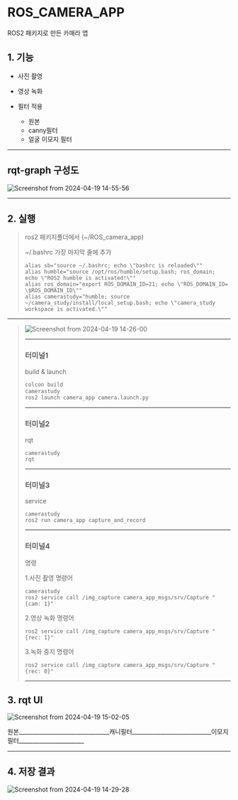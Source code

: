 # ROS_CAMERA_APP

ROS2 패키지로 만든 카매라 앱

## 1. 기능

+ 사진 촬영

+ 영상 녹화

+ 필터 적용
  + 원본
  + canny필터
  + 얼굴 이모지 필터
---
## rqt-graph 구성도
![Screenshot from 2024-04-19 14-55-56](https://github.com/earnest99/ROS_Camera_APP/assets/128347421/d2fdcc1f-a571-4170-a7d3-e362a053b62a)

---
## 2. 실행

> ros2 패키지폴더에서 (~/ROS_camera_app)
> 
> ~/.bashrc 가장 마지막 줄에 추가
> 
>
> ```
> alias sb="source ~/.bashrc; echo \"bashrc is reloaded\""
> alias humble="source /opt/ros/humble/setup.bash; ros_domain; echo \"ROS2 humble is activated!\""
> alias ros_domain="export ROS_DOMAIN_ID=21; echo \"ROS_DOMAIN_ID= \$ROS_DOMAIN_ID\""
> alias camerastudy="humble; source ~/camera_study/install/local_setup.bash; echo \"camera_study workspace is activated.\""
> ```
> 

---
> ![Screenshot from 2024-04-19 14-26-00](https://github.com/earnest99/ROS_Camera_APP/assets/128347421/b91fe642-489b-44f7-a87b-cc58e0a776e9)
> 
> ---
> ### 터미널1 
> build & launch
> 
> ```bash
> colcon build
> camerastudy
> ros2 launch camera_app camera.launch.py 
> ```
> ---
> ### 터미널2 
> rqt
> ```
> camerastudy
> rqt
> ```
> ---
> ### 터미널3 
> service
> ```
> camerastudy
> ros2 run camera_app capture_and_record 
> ```
> ---
> ### 터미널4 
> 명령
> 
> 1.사진 촬영 명령어
> ```
> camerastudy
> ros2 service call /img_capture camera_app_msgs/srv/Capture "{cam: 1}"
> ```
> 2.영상 녹화 명령어
> ```
> ros2 service call /img_capture camera_app_msgs/srv/Capture "{rec: 1}"
> 
> ```
> 3.녹화 중지 명령어
> ```
> ros2 service call /img_capture camera_app_msgs/srv/Capture "{rec: 0}"
> 
> ```
> 
> ---

## 3. rqt UI
![Screenshot from 2024-04-19 15-02-05](https://github.com/earnest99/ROS_Camera_APP/assets/128347421/a1539023-81b0-45b2-90c6-1d6c8dadd1a4)

원본________________________________캐니필터____________________________이모지필터_______________________

---

## 4. 저장 결과
![Screenshot from 2024-04-19 14-29-28](https://github.com/earnest99/ROS_Camera_APP/assets/128347421/1d1773ca-6097-4604-b37f-d8d3799a170f)
